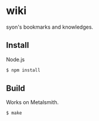 wiki
====

syon's bookmarks and knowledges.


## Install

Node.js

```sh
$ npm install
```


## Build

Works on Metalsmith.

```sh
$ make
```

